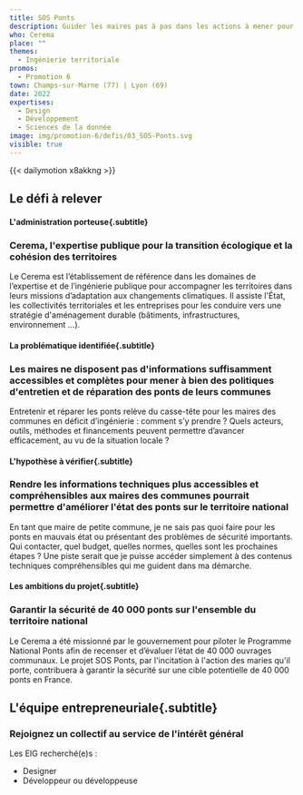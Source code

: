 ```yaml
---
title: SOS Ponts
description: Guider les maires pas à pas dans les actions à mener pour préserver les ponts de leur commune 
who: Cerema
place: ""
themes:
  - Ingénierie territoriale
promos:
  - Promotion 6
town: Champs-sur-Marne (77) | Lyon (69)
date: 2022
expertises:
  - Design
  - Développement
  - Sciences de la donnée
image: img/promotion-6/defis/03_SOS-Ponts.svg
visible: true
---
```


{{< dailymotion x8akkng >}}

## Le défi à relever

#### L'administration porteuse{.subtitle}
### Cerema, l'expertise publique pour la transition écologique et la cohésion des territoires
Le Cerema est l’établissement de référence dans les domaines de l’expertise et de l’ingénierie publique pour accompagner les territoires dans leurs missions d’adaptation aux changements climatiques. Il assiste l'État, les collectivités territoriales et les entreprises pour les conduire vers une stratégie d'aménagement durable (bâtiments, infrastructures, environnement …).

#### La problématique identifiée{.subtitle}
### Les maires ne disposent pas d'informations suffisamment accessibles et complètes pour mener à bien des politiques d'entretien et de réparation des ponts de leurs communes
Entretenir et réparer les ponts relève du casse-tête pour les maires des communes en déficit d’ingénierie : comment s’y prendre ? Quels acteurs, outils, méthodes et financements peuvent permettre d’avancer efficacement, au vu de la situation locale ?

#### L'hypothèse à vérifier{.subtitle}
### Rendre les informations techniques plus accessibles et compréhensibles aux maires des communes pourrait permettre d'améliorer l'état des ponts sur le territoire national
En tant que maire de petite commune, je ne sais pas quoi faire pour les ponts en mauvais état ou présentant des problèmes de sécurité importants. Qui contacter, quel budget, quelles normes, quelles sont les prochaines étapes ? Une piste serait que je puisse accéder simplement à des contenus techniques compréhensibles qui me guident dans ma démarche.

#### Les ambitions du projet{.subtitle}
### Garantir la sécurité de 40 000 ponts sur l'ensemble du territoire national
Le Cerema a été missionné par le gouvernement pour piloter le Programme National Ponts afin de recenser et d’évaluer l’état de 40 000 ouvrages communaux. Le projet SOS Ponts, par l'incitation à l'action des maries qu'il porte, contribuera à garantir la sécurité sur une cible potentielle de 40 000 ponts en France.

## L'équipe entrepreneuriale{.subtitle}
### Rejoignez un collectif au service de l'intérêt général

Les EIG recherché(e)s :
* Designer
* Développeur ou développeuse